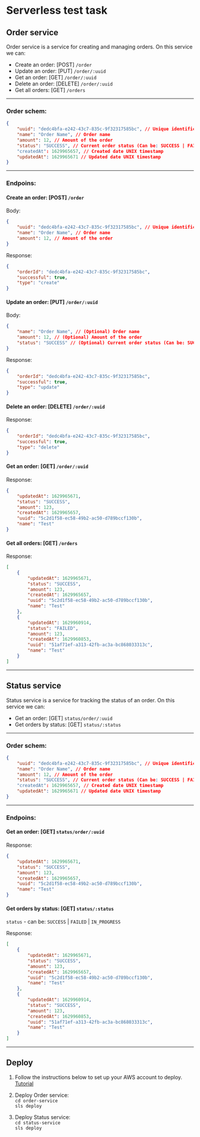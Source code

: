# Serverless test task

## Order service

Order service is a service for creating and managing orders. On this service we can:
- Create an order: [POST] `/order`
- Update an order: [PUT] `/order/:uuid`
- Get an order: [GET] `/order/:uuid`
- Delete an order: [DELETE] `/order/:uuid`
- Get all orders: [GET] `/orders`
---
### Order schem:
```json
{
    "uuid": "dedc4bfa-e242-43c7-835c-9f32317585bc", // Unique identification for order
    "name": "Order Name", // Order name
    "amount": 12, // Amount of the order
    "status": "SUCCESS", // Current order status (Can be: SUCCESS | FAILED | IN_PROGRESS)
    "createdAt": 1629965657, // Created date UNIX timestamp
    "updatedAt": 1629965671 // Updated date UNIX timestamp
}
```
---
### Endpoins:

#### Create an order: **[POST]** `/order`   
Body:
```json
{
    "uuid": "dedc4bfa-e242-43c7-835c-9f32317585bc", // Unique identification for order
    "name": "Order Name", // Order name
    "amount": 12, // Amount of the order
}
```
Response:
```json
{
    "orderId": "dedc4bfa-e242-43c7-835c-9f32317585bc",
    "successful": true,
    "type": "create"
}
```

#### Update an order: **[PUT]** `/order/:uuid`
Body:
```json
{
    "name": "Order Name", // (Optional) Order name
    "amount": 12, // (Optional) Amount of the order
    "status": "SUCCESS" // (Optional) Current order status (Can be: SUCCESS | FAILED | IN_PROGRESS)
}
```
Response:
```json
{
    "orderId": "dedc4bfa-e242-43c7-835c-9f32317585bc",
    "successful": true,
    "type": "update"
}
```

####  Delete an order: **[DELETE]** `/order/:uuid`

Response:
```json
{
    "orderId": "dedc4bfa-e242-43c7-835c-9f32317585bc",
    "successful": true,
    "type": "delete"
}
```

#### Get an order: **[GET]** `/order/:uuid`
Response:
```json
{
    "updatedAt": 1629965671,
    "status": "SUCCESS",
    "amount": 123,
    "createdAt": 1629965657,
    "uuid": "5c2d1f58-ec58-49b2-ac50-d789bccf130b",
    "name": "Test"
}
```

#### Get all orders: **[GET]** `/orders`
Response:
```json
[
    {
        "updatedAt": 1629965671,
        "status": "SUCCESS",
        "amount": 123,
        "createdAt": 1629965657,
        "uuid": "5c2d1f58-ec58-49b2-ac50-d789bccf130b",
        "name": "Test"
    },
    {
        "updatedAt": 1629960914,
        "status": "FAILED",
        "amount": 123,
        "createdAt": 1629960853,
        "uuid": "51af71ef-a313-42fb-ac3a-bc868033313c",
        "name": "Test"
    }
]
```

---
## Status service

Status service is a service for tracking the status of an order. On this service we can:
- Get an order: [GET] `status/order/:uuid`
- Get orders by status: [GET] `status/:status`
---
### Order schem:
```json
{
    "uuid": "dedc4bfa-e242-43c7-835c-9f32317585bc", // Unique identification for order
    "name": "Order Name", // Order name
    "amount": 12, // Amount of the order
    "status": "SUCCESS", // Current order status (Can be: SUCCESS | FAILED | IN_PROGRESS)
    "createdAt": 1629965657, // Created date UNIX timestamp
    "updatedAt": 1629965671 // Updated date UNIX timestamp
}
```
---
### Endpoins:

#### Get an order: [GET] `status/order/:uuid`
Response:
```json
{
    "updatedAt": 1629965671,
    "status": "SUCCESS",
    "amount": 123,
    "createdAt": 1629965657,
    "uuid": "5c2d1f58-ec58-49b2-ac50-d789bccf130b",
    "name": "Test"
}
```

#### Get orders by status: [GET] `status/:status`

`status` -  can be: `SUCCESS` | `FAILED` | `IN_PROGRESS`

Response:
```json
[
    {
        "updatedAt": 1629965671,
        "status": "SUCCESS",
        "amount": 123,
        "createdAt": 1629965657,
        "uuid": "5c2d1f58-ec58-49b2-ac50-d789bccf130b",
        "name": "Test"
    },
    {
        "updatedAt": 1629960914,
        "status": "SUCCESS",
        "amount": 123,
        "createdAt": 1629960853,
        "uuid": "51af71ef-a313-42fb-ac3a-bc868033313c",
        "name": "Test"
    }
]
```

---
## Deploy

1) Follow the instructions below to set up your AWS account to deploy. [Tutorial](https://www.serverless.com/framework/docs/providers/aws/guide/credentials/)

2) Deploy Order service:  
`cd order-service`   
`sls deploy`

3) Deploy Status service:   
`cd status-service`   
`sls deploy`